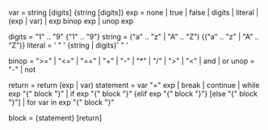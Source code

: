 var =  string [digits] {string [digits]}
exp = none | true | false | digits | literal | (exp | var) | exp binop exp | unop exp

digits = "1" .. "9" {"1" .. "9"}
string = ("a" ..  "z" | "A" .. "Z") {("a" ..  "z" | "A" .. "Z")}
literal = ' " ' {string | digits}' " '

binop = ">=" | "<=" | "\==" | "+" | "-" | "\*" | "/" | ">" | "<" | and | or
unop = "-" | not 

return = return (exp | var)
statement = var "=" exp | break | continue 
|
while exp "{" block "}" 
|
if exp "{" block "}" {elif exp "{" block "}"} [else "{" block "}"] 
|
for var in exp "{" block "}" 

block = {statement} [return]
